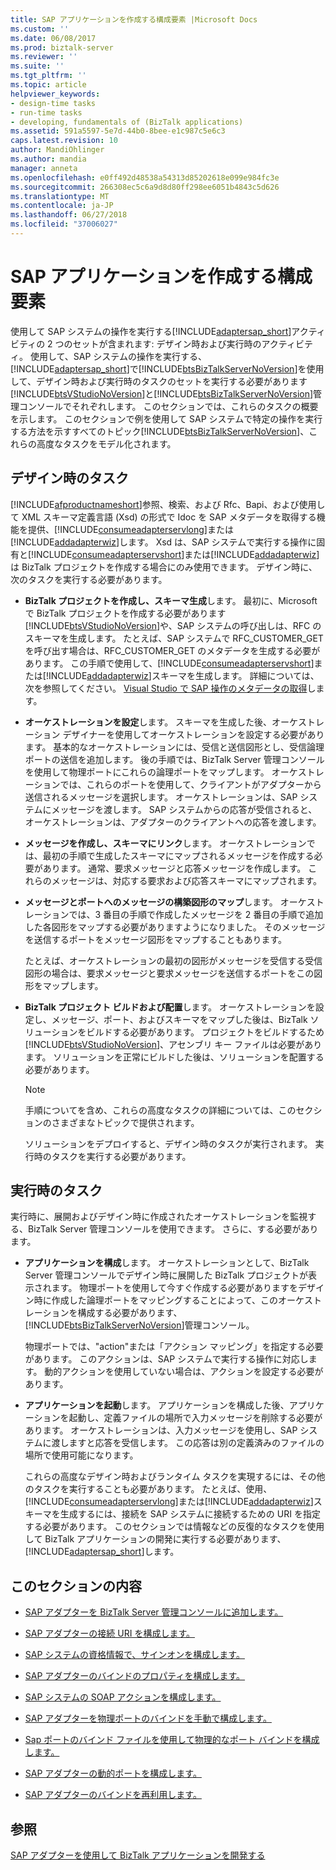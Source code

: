 ```yaml
---
title: SAP アプリケーションを作成する構成要素 |Microsoft Docs
ms.custom: ''
ms.date: 06/08/2017
ms.prod: biztalk-server
ms.reviewer: ''
ms.suite: ''
ms.tgt_pltfrm: ''
ms.topic: article
helpviewer_keywords:
- design-time tasks
- run-time tasks
- developing, fundamentals of (BizTalk applications)
ms.assetid: 591a5597-5e7d-44b0-8bee-e1c987c5e6c3
caps.latest.revision: 10
author: MandiOhlinger
ms.author: mandia
manager: anneta
ms.openlocfilehash: e0ff492d48538a54313d85202618e099e984fc3e
ms.sourcegitcommit: 266308ec5c6a9d8d80ff298ee6051b4843c5d626
ms.translationtype: MT
ms.contentlocale: ja-JP
ms.lasthandoff: 06/27/2018
ms.locfileid: "37006027"
---
```

# <a name="building-blocks-to-create-sap-applications"></a>SAP アプリケーションを作成する構成要素
使用して SAP システムの操作を実行する[!INCLUDE[adaptersap_short](../../includes/adaptersap-short-md.md)]アクティビティの 2 つのセットが含まれます: デザイン時および実行時のアクティビティ。 使用して、SAP システムの操作を実行する、[!INCLUDE[adaptersap_short](../../includes/adaptersap-short-md.md)]で[!INCLUDE[btsBizTalkServerNoVersion](../../includes/btsbiztalkservernoversion-md.md)]を使用して、デザイン時および実行時のタスクのセットを実行する必要があります[!INCLUDE[btsVStudioNoVersion](../../includes/btsvstudionoversion-md.md)]と[!INCLUDE[btsBizTalkServerNoVersion](../../includes/btsbiztalkservernoversion-md.md)]管理コンソールでそれぞれします。 このセクションでは、これらのタスクの概要を示します。 このセクションで例を使用して SAP システムで特定の操作を実行する方法を示すすべてのトピック[!INCLUDE[btsBizTalkServerNoVersion](../../includes/btsbiztalkservernoversion-md.md)]、これらの高度なタスクをモデル化されます。  
  
## <a name="design-time-tasks"></a>デザイン時のタスク  
 [!INCLUDE[afproductnameshort](../../includes/afproductnameshort-md.md)]参照、検索、および Rfc、Bapi、および使用して XML スキーマ定義言語 (Xsd) の形式で Idoc を SAP メタデータを取得する機能を提供、[!INCLUDE[consumeadapterservlong](../../includes/consumeadapterservlong-md.md)]または[!INCLUDE[addadapterwiz](../../includes/addadapterwiz-md.md)]します。 Xsd は、SAP システムで実行する操作に固有と[!INCLUDE[consumeadapterservshort](../../includes/consumeadapterservshort-md.md)]または[!INCLUDE[addadapterwiz](../../includes/addadapterwiz-md.md)]は BizTalk プロジェクトを作成する場合にのみ使用できます。 デザイン時に、次のタスクを実行する必要があります。  
  
- **BizTalk プロジェクトを作成し、スキーマ生成**します。 最初に、Microsoft で BizTalk プロジェクトを作成する必要があります[!INCLUDE[btsVStudioNoVersion](../../includes/btsvstudionoversion-md.md)]や、SAP システムの呼び出しは、RFC のスキーマを生成します。 たとえば、SAP システムで RFC_CUSTOMER_GET を呼び出す場合は、RFC_CUSTOMER_GET のメタデータを生成する必要があります。 この手順で使用して、[!INCLUDE[consumeadapterservshort](../../includes/consumeadapterservshort-md.md)]または[!INCLUDE[addadapterwiz](../../includes/addadapterwiz-md.md)]スキーマを生成します。 詳細については、次を参照してください。 [Visual Studio で SAP 操作のメタデータの取得](../../adapters-and-accelerators/adapter-sap/get-metadata-for-sap-operations-in-visual-studio.md)します。  
  
- **オーケストレーションを設定**します。 スキーマを生成した後、オーケストレーション デザイナーを使用してオーケストレーションを設定する必要があります。 基本的なオーケストレーションには、受信と送信図形とし、受信論理ポートの送信を追加します。 後の手順では、BizTalk Server 管理コンソールを使用して物理ポートにこれらの論理ポートをマップします。 オーケストレーションでは、これらのポートを使用して、クライアントがアダプターから送信されるメッセージを選択します。 オーケストレーションは、SAP システムにメッセージを渡します。 SAP システムからの応答が受信されると、オーケストレーションは、アダプターのクライアントへの応答を渡します。  
  
- **メッセージを作成し、スキーマにリンク**します。 オーケストレーションでは、最初の手順で生成したスキーマにマップされるメッセージを作成する必要があります。 通常、要求メッセージと応答メッセージを作成します。 これらのメッセージは、対応する要求および応答スキーマにマップされます。  
  
- **メッセージとポートへのメッセージの構築図形のマップ**します。 オーケストレーションでは、3 番目の手順で作成したメッセージを 2 番目の手順で追加した各図形をマップする必要がありますようになりました。 そのメッセージを送信するポートをメッセージ図形をマップすることもあります。  
  
   たとえば、オーケストレーションの最初の図形がメッセージを受信する受信図形の場合は、要求メッセージと要求メッセージを送信するポートをこの図形をマップします。  
  
- **BizTalk プロジェクト ビルドおよび配置**します。 オーケストレーションを設定し、メッセージ、ポート、およびスキーマをマップした後は、BizTalk ソリューションをビルドする必要があります。 プロジェクトをビルドするため[!INCLUDE[btsVStudioNoVersion](../../includes/btsvstudionoversion-md.md)]、アセンブリ キー ファイルは必要があります。 ソリューションを正常にビルドした後は、ソリューションを配置する必要があります。  
  
  > [!NOTE]
  >  手順についてを含め、これらの高度なタスクの詳細については、このセクションのさまざまなトピックで提供されます。  
  
  ソリューションをデプロイすると、デザイン時のタスクが実行されます。 実行時のタスクを実行する必要があります。  
  
## <a name="run-time-tasks"></a>実行時のタスク  
 実行時に、展開およびデザイン時に作成されたオーケストレーションを監視する、BizTalk Server 管理コンソールを使用できます。 さらに、する必要があります。  
  
- **アプリケーションを構成**します。 オーケストレーションとして、BizTalk Server 管理コンソールでデザイン時に展開した BizTalk プロジェクトが表示されます。 物理ポートを使用して今すぐ作成する必要がありますをデザイン時に作成した論理ポートをマッピングすることによって、このオーケストレーションを構成する必要があります、[!INCLUDE[btsBizTalkServerNoVersion](../../includes/btsbiztalkservernoversion-md.md)]管理コンソール。  
  
   物理ポートでは、"action"または「アクション マッピング」を指定する必要があります。 このアクションは、SAP システムで実行する操作に対応します。 動的アクションを使用していない場合は、アクションを設定する必要があります。 
  
- **アプリケーションを起動**します。 アプリケーションを構成した後、アプリケーションを起動し、定義ファイルの場所で入力メッセージを削除する必要があります。 オーケストレーションは、入力メッセージを使用し、SAP システムに渡しますと応答を受信します。 この応答は別の定義済みのファイルの場所で使用可能になります。  
  
  これらの高度なデザイン時およびランタイム タスクを実現するには、その他のタスクを実行することも必要があります。 たとえば、使用、[!INCLUDE[consumeadapterservlong](../../includes/consumeadapterservlong-md.md)]または[!INCLUDE[addadapterwiz](../../includes/addadapterwiz-md.md)]スキーマを生成するには、接続を SAP システムに接続するための URI を指定する必要があります。 このセクションでは情報などの反復的なタスクを使用して BizTalk アプリケーションの開発に実行する必要があります、[!INCLUDE[adaptersap_short](../../includes/adaptersap-short-md.md)]します。  
  
## <a name="in-this-section"></a>このセクションの内容  
  
-   [SAP アダプターを BizTalk Server 管理コンソールに追加します。](../../adapters-and-accelerators/adapter-sap/add-the-sap-adapter-to-biztalk-server-administration-console.md)  
  
-   [SAP アダプターの接続 URI を構成します。](../../adapters-and-accelerators/adapter-sap/configure-the-connection-uri-for-the-sap-adapter.md)  
  
-   [SAP システムの資格情報で、サインオンを構成します。](../../adapters-and-accelerators/adapter-sap/configure-the-sign-in-credentials-for-the-sap-system.md) 
  
-   [SAP アダプターのバインドのプロパティを構成します。](../../adapters-and-accelerators/adapter-sap/configure-the-binding-properties-for-the-sap-adapter.md)
  
-   [SAP システムの SOAP アクションを構成します。](../../adapters-and-accelerators/adapter-sap/configure-the-soap-action-for-the-sap-system.md)
  
-   [SAP アダプターを物理ポートのバインドを手動で構成します。](../../adapters-and-accelerators/adapter-sap/manually-configure-a-physical-port-binding-to-the-sap-adapter.md)
  
-   [Sap ポートのバインド ファイルを使用して物理的なポート バインドを構成します。](../../adapters-and-accelerators/adapter-sap/configure-a-physical-port-binding-using-a-port-binding-file-to-sap.md)
  
-   [SAP アダプターの動的ポートを構成します。](../../adapters-and-accelerators/adapter-sap/configure-dynamic-ports-in-the-sap-adapter.md)
  
-   [SAP アダプターのバインドを再利用します。](../../adapters-and-accelerators/adapter-sap/reuse-sap-adapter-bindings.md)
  
## <a name="see-also"></a>参照  
[SAP アダプターを使用して BizTalk アプリケーションを開発する](../../adapters-and-accelerators/adapter-sap/develop-biztalk-applications-using-the-sap-adapter.md)